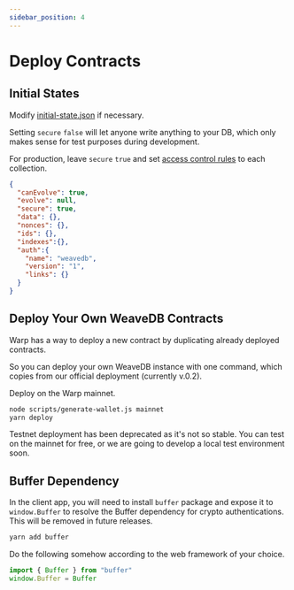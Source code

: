 ```yaml
---
sidebar_position: 4
---
```

# Deploy Contracts

## Initial States

Modify [initial-state.json](https://github.com/weavedb/weavedb/blob/master/src/contracts/initial-state.json) if necessary.

Setting `secure` `false` will let anyone write anything to your DB, which only makes sense for test purposes during development.

For production, leave `secure` `true` and set [access control rules](/docs/sdk/rules) to each collection.

```json
{
  "canEvolve": true,
  "evolve": null,
  "secure": true,
  "data": {},
  "nonces": {},
  "ids": {},
  "indexes":{},
  "auth":{
    "name": "weavedb",
    "version": "1",
    "links": {}
  }
}
```

## Deploy Your Own WeaveDB Contracts

Warp has a way to deploy a new contract by duplicating already deployed contracts.

So you can deploy your own WeaveDB instance with one command, which copies from our official deployment (currently v.0.2).

Deploy on the Warp mainnet.

```bash
node scripts/generate-wallet.js mainnet
yarn deploy
```

Testnet deployment has been deprecated as it's not so stable. You can test on the mainnet for free, or we are going to develop a local test environment soon.

## Buffer Dependency
In the client app, you will need to install `buffer` package and expose it to `window.Buffer` to resolve the Buffer dependency for crypto authentications. This will be removed in future releases.

```bash
yarn add buffer
```

Do the following somehow according to the web framework of your choice.
```js
import { Buffer } from "buffer"
window.Buffer = Buffer
```
